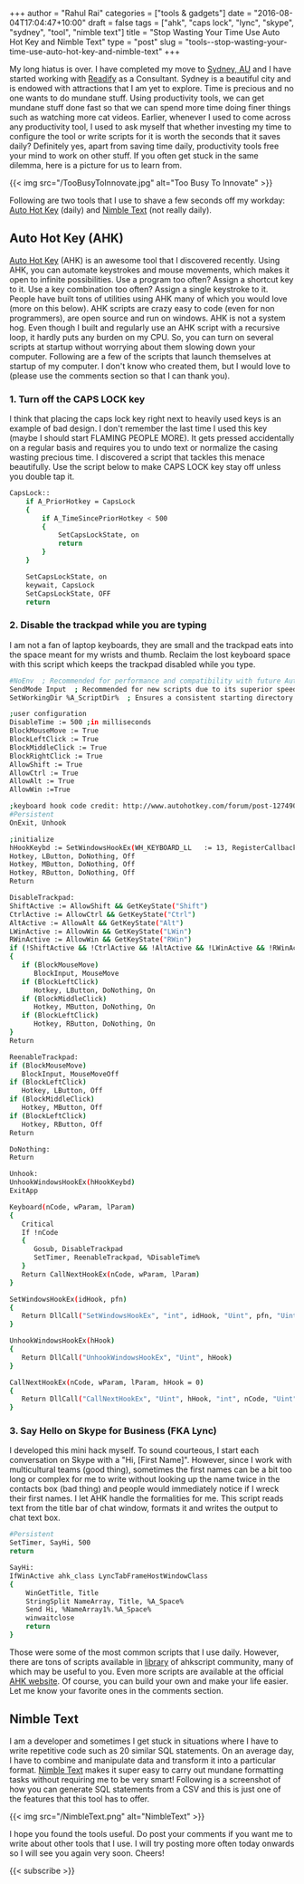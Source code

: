 +++
author = "Rahul Rai"
categories = ["tools & gadgets"]
date = "2016-08-04T17:04:47+10:00"
draft = false
tags = ["ahk", "caps lock", "lync", "skype", "sydney", "tool", "nimble text"]
title = "Stop Wasting Your Time Use Auto Hot Key and Nimble Text"
type = "post"
slug = "tools--stop-wasting-your-time-use-auto-hot-key-and-nimble-text"
+++

My long hiatus is over. I have completed my move to [Sydney, AU](http://www.sydney.com.au/) and I have started working with [Readify](http://readify.net/) as a Consultant. Sydney is a beautiful city and is endowed with attractions that I am yet to explore. Time is precious and no one wants to do mundane stuff. Using productivity tools, we can get mundane stuff done fast so that we can spend more time doing finer things such as watching more cat videos. Earlier, whenever I used to come across any productivity tool, I used to ask myself that whether investing my time to configure the tool or write scripts for it is worth the seconds that it saves daily? Definitely yes, apart from saving time daily, productivity tools free your mind to work on other stuff. If you often get stuck in the same dilemma, here is a picture for us to learn from.

{{< img src="/TooBusyToInnovate.jpg" alt="Too Busy To Innovate" >}}

Following are two tools that I use to shave a few seconds off my workday: [Auto Hot Key](https://autohotkey.com/) (daily) and [Nimble Text](http://nimbletext.com/) (not really daily).

## Auto Hot Key (AHK)

[Auto Hot Key](https://autohotkey.com/) (AHK) is an awesome tool that I discovered recently. Using AHK, you can automate keystrokes and mouse movements, which makes it open to infinite possibilities. Use a program too often? Assign a shortcut key to it. Use a key combination too often? Assign a single keystroke to it. People have built tons of utilities using AHK many of which you would love (more on this below). AHK scripts are crazy easy to code (even for non programmers), are open source and run on windows. AHK is not a system hog. Even though I built and regularly use an AHK script with a recursive loop, it hardly puts any burden on my CPU. So, you can turn on several scripts at startup without worrying about them slowing down your computer. Following are a few of the scripts that launch themselves at startup of my computer. I don't know who created them, but I would love to (please use the comments section so that I can thank you).

### 1. Turn off the CAPS LOCK key

I think that placing the caps lock key right next to heavily used keys is an example of bad design. I don't remember the last time I used this key (maybe I should start FLAMING PEOPLE MORE). It gets pressed accidentally on a regular basis and requires you to undo text or normalize the casing wasting precious time. I discovered a script that tackles this menace beautifully. Use the script below to make CAPS LOCK key stay off unless you double tap it.

~~~bash
CapsLock::
    if A_PriorHotkey = CapsLock
    {
        if A_TimeSincePriorHotkey < 500
        {
            SetCapsLockState, on
            return
        }
    }

    SetCapsLockState, on
    keywait, CapsLock
    SetCapsLockState, OFF
    return
~~~

### 2. Disable the trackpad while you are typing

I am not a fan of laptop keyboards, they are small and the trackpad eats into the space meant for my wrists and thumb. Reclaim the lost keyboard space with this script which keeps the trackpad disabled while you type.

~~~bash
#NoEnv  ; Recommended for performance and compatibility with future AutoHotkey releases.
SendMode Input  ; Recommended for new scripts due to its superior speed and reliability.
SetWorkingDir %A_ScriptDir%  ; Ensures a consistent starting directory.

;user configuration
DisableTime := 500 ;in milliseconds
BlockMouseMove := True
BlockLeftClick := True
BlockMiddleClick := True
BlockRightClick := True
AllowShift := True
AllowCtrl := True
AllowAlt := True
AllowWin :=True

;keyboard hook code credit: http://www.autohotkey.com/forum/post-127490.html#127490
#Persistent
OnExit, Unhook

;initialize
hHookKeybd := SetWindowsHookEx(WH_KEYBOARD_LL   := 13, RegisterCallback("Keyboard", "Fast"))
Hotkey, LButton, DoNothing, Off
Hotkey, MButton, DoNothing, Off
Hotkey, RButton, DoNothing, Off
Return

DisableTrackpad:
ShiftActive := AllowShift && GetKeyState("Shift")
CtrlActive := AllowCtrl && GetKeyState("Ctrl")
AltActive := AllowAlt && GetKeyState("Alt")
LWinActive := AllowWin && GetKeyState("LWin")
RWinActive := AllowWin && GetKeyState("RWin")
if (!ShiftActive && !CtrlActive && !AltActive && !LWinActive && !RWinActive)
{
   if (BlockMouseMove)
      BlockInput, MouseMove
   if (BlockLeftClick)
      Hotkey, LButton, DoNothing, On
   if (BlockMiddleClick)
      Hotkey, MButton, DoNothing, On
   if (BlockLeftClick)
      Hotkey, RButton, DoNothing, On
}
Return

ReenableTrackpad:
if (BlockMouseMove)
   BlockInput, MouseMoveOff
if (BlockLeftClick)
   Hotkey, LButton, Off
if (BlockMiddleClick)
   Hotkey, MButton, Off
if (BlockLeftClick)
   Hotkey, RButton, Off
Return

DoNothing:
Return

Unhook:
UnhookWindowsHookEx(hHookKeybd)
ExitApp

Keyboard(nCode, wParam, lParam)
{
   Critical
   If !nCode
   {
      Gosub, DisableTrackpad
      SetTimer, ReenableTrackpad, %DisableTime%
   }
   Return CallNextHookEx(nCode, wParam, lParam)
}

SetWindowsHookEx(idHook, pfn)
{
   Return DllCall("SetWindowsHookEx", "int", idHook, "Uint", pfn, "Uint", DllCall("GetModuleHandle", "Uint", 0), "Uint", 0)
}

UnhookWindowsHookEx(hHook)
{
   Return DllCall("UnhookWindowsHookEx", "Uint", hHook)
}

CallNextHookEx(nCode, wParam, lParam, hHook = 0)
{
   Return DllCall("CallNextHookEx", "Uint", hHook, "int", nCode, "Uint", wParam, "Uint", lParam)
}
~~~

### 3. Say Hello on Skype for Business (FKA Lync)

I developed this mini hack myself. To sound courteous, I start each conversation on Skype with a "Hi, [First Name]". However, since I work with multicultural teams (good thing), sometimes the first names can be a bit too long or complex for me to write without looking up the name twice in the contacts box (bad thing) and people would immediately notice if I wreck their first names. I let AHK handle the formalities for me. This script reads text from the title bar of chat window, formats it and writes the output to chat text box.

~~~bash
#Persistent
SetTimer, SayHi, 500
return

SayHi:
IfWinActive ahk_class LyncTabFrameHostWindowClass
{
    WinGetTitle, Title
    StringSplit NameArray, Title, %A_Space%
    Send Hi, %NameArray1%.%A_Space%
    winwaitclose
    return
}
~~~

Those were some of the most common scripts that I use daily. However, there are tons of scripts available in [library](https://github.com/ahkscript/awesome-AutoHotkey) of ahkscript community, many of which may be useful to you. Even more scripts are available at the official [AHK website](https://autohotkey.com/docs/scripts/). Of course, you can build your own and make your life easier. Let me know your favorite ones in the comments section.

## Nimble Text

I am a developer and sometimes I get stuck in situations where I have to write repetitive code such as 20 similar SQL statements. On an average day, I have to combine and manipulate data and transform it into a particular format. [Nimble Text](http://nimbletext.com/) makes it super easy to carry out mundane formatting tasks without requiring me to be very smart! Following is a screenshot of how you can generate SQL statements from a CSV and this is just one of the features that this tool has to offer.

{{< img src="/NimbleText.png" alt="NimbleText" >}}

I hope you found the tools useful. Do post your comments if you want me to write about other tools that I use. I will try posting more often today onwards so I will see you again very soon. Cheers!

{{< subscribe >}}